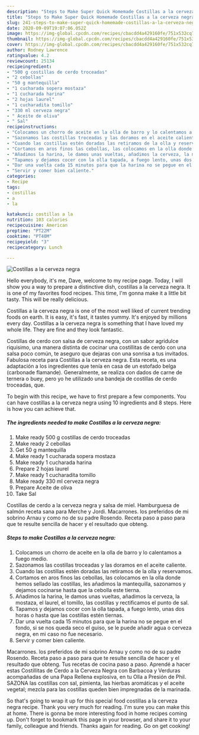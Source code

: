 ```yaml
---
description: "Steps to Make Super Quick Homemade Costillas a la cerveza negra"
title: "Steps to Make Super Quick Homemade Costillas a la cerveza negra"
slug: 241-steps-to-make-super-quick-homemade-costillas-a-la-cerveza-negra
date: 2020-09-09T19:07:06.052Z
image: https://img-global.cpcdn.com/recipes/cbacdd4a429160fe/751x532cq70/costillas-a-la-cerveza-negra-foto-principal.jpg
thumbnail: https://img-global.cpcdn.com/recipes/cbacdd4a429160fe/751x532cq70/costillas-a-la-cerveza-negra-foto-principal.jpg
cover: https://img-global.cpcdn.com/recipes/cbacdd4a429160fe/751x532cq70/costillas-a-la-cerveza-negra-foto-principal.jpg
author: Rodney Lawrence
ratingvalue: 4.2
reviewcount: 25134
recipeingredient:
- "500 g costillas de cerdo troceadas"
- "2 cebollas"
- "50 g mantequilla"
- "1 cucharada sopera mostaza"
- "1 cucharada harina"
- "2 hojas laurel"
- "1 cucharadita tomillo"
- "330 ml cerveza negra"
- " Aceite de oliva"
- " Sal"
recipeinstructions:
- "Colocamos un chorro de aceite en la olla de barro y lo calentamos a fuego medio."
- "Sazonamos las costillas troceadas y las doramos en el aceite caliente."
- "Cuando las costillas estén doradas las retiramos de la olla y reservamos."
- "Cortamos en aros finos las cebollas, las colocamos en la olla donde hemos sellado las costillas, les añadimos la mantequilla, sazonamos y dejamos cocinarse hasta que la cebolla este tierna."
- "Añadimos la harina, le damos unas vueltas, añadimos la cerveza, la mostaza, el laurel, el tomillo, las costillas y rectificamos el punto de sal."
- "Tapamos y dejamos cocer con la olla tapada, a fuego lento, unas dos horas o hasta que las costillas estén tiernas."
- "Dar una vuelta cada 15 minutos para que la harina no se pegue en el fondo, si se nos queda seco el guiso, se le puede añadir agua o cerveza negra, en mi caso no fue necesario."
- "Servir y comer bien caliente."
categories:
- Recipe
tags:
- costillas
- a
- la

katakunci: costillas a la 
nutrition: 103 calories
recipecuisine: American
preptime: "PT22M"
cooktime: "PT40M"
recipeyield: "3"
recipecategory: Lunch

---
```



![Costillas a la cerveza negra](https://img-global.cpcdn.com/recipes/cbacdd4a429160fe/751x532cq70/costillas-a-la-cerveza-negra-foto-principal.jpg)

Hello everybody, it's me, Dave, welcome to my recipe page. Today, I will show you a way to prepare a distinctive dish, costillas a la cerveza negra. It is one of my favorites food recipes. This time, I'm gonna make it a little bit tasty. This will be really delicious.

Costillas a la cerveza negra is one of the most well liked of current trending foods on earth. It is easy, it's fast, it tastes yummy. It's enjoyed by millions every day. Costillas a la cerveza negra is something that I have loved my whole life. They are fine and they look fantastic.

Costillas de cerdo con salsa de cerveza negra, con un sabor agridulce riquisimo, una manera distinta de cocinar una costillitas de cerdo con una salsa poco común, te aseguro que dejaras con una sonrisa a tus invitados. Fabulosa receta para Costillas a la cerveza negra. Esta receta, es una adaptación a los ingredientes que tenía en casa de un estofado belga (carbonade flamande). Generalmente, se realiza con dados de carne de ternera o buey, pero yo he utilizado una bandeja de costillas de cerdo troceadas, que.


To begin with this recipe, we have to first prepare a few components. You can have costillas a la cerveza negra using 10 ingredients and 8 steps. Here is how you can achieve that.

<!--inarticleads1-->

##### The ingredients needed to make Costillas a la cerveza negra:

1. Make ready 500 g costillas de cerdo troceadas
1. Make ready 2 cebollas
1. Get 50 g mantequilla
1. Make ready 1 cucharada sopera mostaza
1. Make ready 1 cucharada harina
1. Prepare 2 hojas laurel
1. Make ready 1 cucharadita tomillo
1. Make ready 330 ml cerveza negra
1. Prepare  Aceite de oliva
1. Take  Sal


Costillas de cerdo a la cerveza negra y salsa de miel. Hamburguesa de salmón receta sana para Merche y Jordi. Macarrones. los preferidos de mi sobrino Arnau y como no de su padre Rosendo. Receta paso a paso para que te resulte sencilla de hacer y el resultado que obteng. 

<!--inarticleads2-->

##### Steps to make Costillas a la cerveza negra:

1. Colocamos un chorro de aceite en la olla de barro y lo calentamos a fuego medio.
1. Sazonamos las costillas troceadas y las doramos en el aceite caliente.
1. Cuando las costillas estén doradas las retiramos de la olla y reservamos.
1. Cortamos en aros finos las cebollas, las colocamos en la olla donde hemos sellado las costillas, les añadimos la mantequilla, sazonamos y dejamos cocinarse hasta que la cebolla este tierna.
1. Añadimos la harina, le damos unas vueltas, añadimos la cerveza, la mostaza, el laurel, el tomillo, las costillas y rectificamos el punto de sal.
1. Tapamos y dejamos cocer con la olla tapada, a fuego lento, unas dos horas o hasta que las costillas estén tiernas.
1. Dar una vuelta cada 15 minutos para que la harina no se pegue en el fondo, si se nos queda seco el guiso, se le puede añadir agua o cerveza negra, en mi caso no fue necesario.
1. Servir y comer bien caliente.


Macarrones. los preferidos de mi sobrino Arnau y como no de su padre Rosendo. Receta paso a paso para que te resulte sencilla de hacer y el resultado que obteng. Tus recetas de cocina paso a paso. Aprendé a hacer estas Costillitas de Cerdo a la Cerveza Negra con Barbacoa y Verduras acompañadas de una Papa Rellena explosiva, en tu Olla a Presión de Phil. SAZONA las costillas con sal, pimienta, las hierbas aromáticas y el aceite vegetal; mezcla para las costillas queden bien impregnadas de la marinada. 

So that's going to wrap it up for this special food costillas a la cerveza negra recipe. Thank you very much for reading. I'm sure you can make this at home. There is gonna be more interesting food in home recipes coming up. Don't forget to bookmark this page in your browser, and share it to your family, colleague and friends. Thanks again for reading. Go on get cooking!
